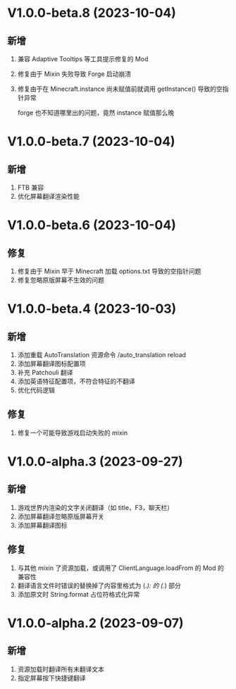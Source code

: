 # V1.0.0-beta.8 (2023-10-04)

## 新增

1. 兼容 Adaptive Tooltips 等工具提示修复的 Mod
2. 修复由于 Mixin 失败导致 Forge 启动崩溃
3. 修复由于在 Minecraft.instance 尚未赋值前就调用 getInstance() 导致的空指针异常

   forge 也不知道哪里出的问题，竟然 instance 赋值那么晚

# V1.0.0-beta.7 (2023-10-04)

## 新增

1. FTB 兼容
2. 优化屏幕翻译渲染性能

# V1.0.0-beta.6 (2023-10-04)

## 修复

1. 修复由于 Mixin 早于 Minecraft 加载 options.txt 导致的空指针问题
2. 修复忽略原版屏幕不生效的问题

# V1.0.0-beta.4 (2023-10-03)

## 新增

1. 添加重载 AutoTranslation 资源命令 /auto_translation reload
2. 添加屏幕翻译图标配置项
3. 补充 Patchouli 翻译
4. 添加英语特征配置项，不符合特征的不翻译
5. 优化代码逻辑

## 修复

1. 修复一个可能导致游戏启动失败的 mixin

# V1.0.0-alpha.3 (2023-09-27)

## 新增

1. 游戏世界内渲染的文字关闭翻译（如 title，F3，聊天栏）
2. 添加屏幕翻译忽略原版屏幕开关
3. 添加屏幕翻译图标

## 修复

1. 与其他 mixin 了资源加载，或调用了 ClientLanguage.loadFrom 的 Mod 的兼容性
2. 翻译语言文件时错误的替换掉了内容里格式为 (.*): 的 (.*) 部分
3. 添加原文时 String.format 占位符格式化异常

# V1.0.0-alpha.2 (2023-09-07)

## 新增

1. 资源加载时翻译所有未翻译文本
2. 指定屏幕按下快捷键翻译